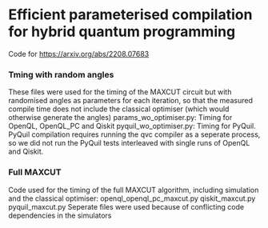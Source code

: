 # Efficient parameterised compilation for hybrid quantum programming
Code for https://arxiv.org/abs/2208.07683

### Tming with random angles
These files were used for the timing of the MAXCUT circuit but with randomised angles as parameters for each iteration, so that the measured compile time does not include the classical optimiser (which would otherwise generate the angles)
params_wo_optimiser.py: Timing for OpenQL, OpenQL_PC and Qiskit
pyquil_wo_optimiser.py: Timing for PyQuil. PyQuil compilation requires running the qvc compiler as a seperate process, so we did not run the PyQuil tests interleaved with single runs of OpenQL and Qiskit. 

### Full MAXCUT
Code used for the timing of the full MAXCUT algorithm, including simulation and the classical optimiser:
openql_openql_pc_maxcut.py
qiskit_maxcut.py
pyquil_maxcut.py
Seperate files were used because of conflicting code dependencies in the simulators